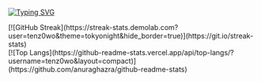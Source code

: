 [![Typing SVG](https://readme-typing-svg.herokuapp.com?color=%2336BCF7&lines=Hello,+i'm+computer+science+student)](https://git.io/typing-svg)
<div>
  [![GitHub Streak](https://streak-stats.demolab.com?user=tenz0wo&theme=tokyonight&hide_border=true)](https://git.io/streak-stats)
</div>
<div>
  [![Top Langs](https://github-readme-stats.vercel.app/api/top-langs/?username=tenz0wo&layout=compact)](https://github.com/anuraghazra/github-readme-stats)
</div>
